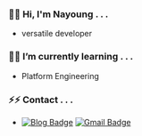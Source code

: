 ### 👋👋 Hi, I'm Nayoung . . .

- versatile developer

### 🌱🌱 I’m currently learning . . .

- Platform Engineering

### ⚡⚡ Contact . . .

- [![Blog Badge](https://img.shields.io/badge/Blog-DD0B78?style=flat-square&logo=GitHub%20Sponsors&logoColor=white&link=https://developer-ny.tistory.com)](https://developer-ny.tistory.com)
[![Gmail Badge](https://img.shields.io/badge/Gmail-d14836?style=flat-square&logo=Gmail&logoColor=white&link=mailto:skdud@ajou.ac.kr)](mailto:skdud@ajou.ac.kr)


<!--
**UNayoung/UNayoung** is a ✨ _special_ ✨ repository because its `README.md` (this file) appears on your GitHub profile.

Here are some ideas to get you started:

- 🔭 I’m currently working on ...
- 🌱 I’m currently learning ...
- 👯 I’m looking to collaborate on ...
- 🤔 I’m looking for help with ...
- 💬 Ask me about ...
- 📫 How to reach me: ...
- 😄 Pronouns: ...
- ⚡ Fun fact: ...
-->
